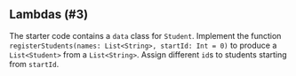 ## Lambdas (#3)

The starter code contains a `data` class for `Student`. Implement the function
`registerStudents(names: List<String>, startId: Int = 0)` to produce a
`List<Student>` from a `List<String>`. Assign different `id`s to students
starting from `startId`.